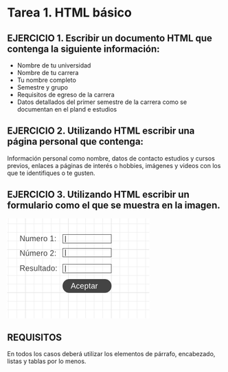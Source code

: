 # Tarea 1. HTML básico

## EJERCICIO 1. Escribir un documento HTML que contenga la siguiente información:

* Nombre de tu universidad
* Nombre de tu carrera
* Tu nombre completo
* Semestre y grupo
* Requisitos de egreso de la carrera
* Datos detallados del primer semestre de la carrera como se documentan en el pland e estudios

## EJERCICIO 2. Utilizando HTML escribir una página personal que contenga:

Información personal como nombre, datos de contacto estudios y cursos previos, enlaces a páginas de interés o hobbies, imágenes y videos con los que te identifiques o te gusten.

## EJERCICIO 3. Utilizando HTML escribir un formulario como el que se muestra en la imagen.

![Formulario](imgs/tarea-1-1.png)


## REQUISITOS
En todos los casos deberá utilizar los elementos de párrafo, encabezado, listas y tablas por lo menos.
